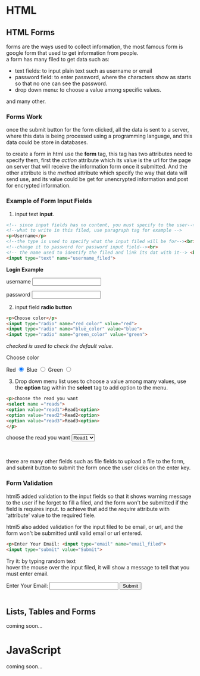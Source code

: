 # HTML
## HTML Forms
forms are the ways used to collect information, the most famous form is google form that used to get information from people.<br>
a form has many filed to get data such as:
* text fields: to input plain text such as username or email
* password field: to enter password, where the characters show as starts so that no one can see the password.
* drop down menu: to choose a value among specific values.<br>

and many other.

### Forms Work
once the submit button for the form clicked, all the data is sent to a server, where this data is being processed using a programming language, and this data could be store in databases.<br>

to create a form in html use the **form** tag, this tag has two attributes need to specify them, first the *action* attribute which its value is the url for the page on server that will receive the information form once it submitted. And the other attribute is the *method* attribute which specify the way that data will send use, and its value could be get for unencrypted information and post for encrypted information.<br>

### Example of Form Input Fields
1. input text **input**.

```html
<!-- since input fields has no content, you must specify to the user-->
<!--what to write in this filed, use paragraph tag for example -->
<p>Username</p>
<!--the type is used to specify what the input filed will be for--><br>
<!--change it to password for password input field--><br>
<!-- the name used to identify the filed and link its dat with it--> <br> <!--it must be unique a cross the page -->
<input type="text" name="username_filed">
```
**Login Example**
<p>username <input type="text" name="username_field"></p>
<p>password  <input type="password" name="password_field"></p>

2. input field **radio button**


```html
<p>Choose color</p>
<input type="radio" name="red_color" value="red">
<input type="radio" name="blue_color" value="blue">
<input type="radio" name="green_color" value="green">
```

*checked is used to check the default value.*<br>

<p>Choose color</p>
Red
<input type="radio" name="red_color" value="red" checked="checked">
Blue
<input type="radio" name="blue_color" value="blue">
Green
<input type="radio" name="green_color" value="green">
</div>

3. Drop down menu list
uses to choose a value among many values, use the **option** tag within the **select** tag to add option to the menu.<br>

```html
<p>choose the read you want
<select name ="reads">
<option value="read1">Read1<option>
<option value="read2">Read2<option>
<option value="read3">Read3<option>
</p>
```

<p>choose the read you want
<select name ="reads">
<option value="read1">Read1<option>
<option value="read2">Read2<option>
<option value="read3">Read2<option>
</select>
</p>
<br>

there are many other fields such as file fields to upload a file to the form, and submit button to submit the form once the user clicks on the enter key.<br>

### Form Validation
html5 added validation to the input fields so that it shows warning message to the user if he forget to fill a filed, and the form won't be submitted if the field is requires input. to achieve that add the *require* attribute with 'attribute' value to the required fiele.<br>

html5 also added validation for the input filed to be email, or url, and the form won't be submitted until valid email or url entered.<br>

```html
<p>Enter Your Email: <input type="email" name="email_filed">
<input type="submit" value="Submit">
```
Try it: by typing random text<br>
hover the mouse over the input filed, it will show a message to tell that you must enter email.
<p>Enter Your Email: <input type="email" name="email_filed">
<input type="submit" value="Submit">
<br><br>

## Lists, Tables and Forms

coming soon...

# JavaScript

coming soon...